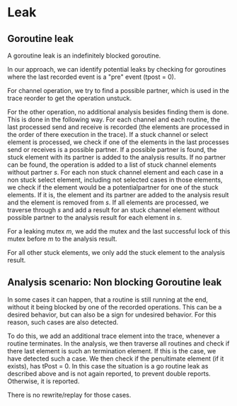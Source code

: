 # Leak

## Goroutine leak

A goroutine leak is an indefinitely blocked goroutine.

In our approach, we can identify potential leaks by checking for goroutines
where the last recorded event is a "pre" event (tpost = 0).

For channel operation, we try to find a possible partner, which is
used in the trace reorder to get the operation unstuck.

For the other operation, no additional analysis besides finding them is done.
This is done in the following way. For each channel and each routine,
the last processed send and receive is recorded (the elements are processed
in the order of there execution in the trace).
If a stuck channel or select element is processed, we check if one of the elements
in the last processes send or receives is a possible partner. If a possible
partner is found, the stuck element with its partner is added to the
analysis results. If no partner can be found, the operation is added to
a list of stuck channel elements without partner $s$.
For each non stuck channel element and each case in a non stuck
select element, including not selected cases in those elements, we check
if the element would be a potentialpartner for one of the stuck elements.
If it is, the element and its partner are
added to the analysis result and the element is removed from $s$.
If all elements are processed, we traverse through $s$ and add a result
for an stuck channel element without possible partner to the analysis result
for each element in $s$.

For a leaking mutex $m$, we add the mutex and the last successful lock of this
mutex before $m$ to the analysis result.

For all other stuck elements, we only add the stuck element to the analysis
result.


## Analysis scenario: Non blocking Goroutine leak
In some cases it can happen, that a routine is still running at the end,
without it being blocked by one of the recorded operations. This can be
a desired behavior, but can also be a sign for undesired behavior.
For this reason, such cases are also detected.

To do this, we add an additional trace element into the trace, whenever
a routine terminates. In the analysis, we then traverse all routines and
check if there last element is such an termination element. If this is the
case, we have detected such a case. We then check if the penultimate element
(if it exists), has tPost = 0. In this case the situation is a go routine
leak as described above and is not again reported, to prevent double reports.
Otherwise, it is reported.

There is no rewrite/replay for those cases.